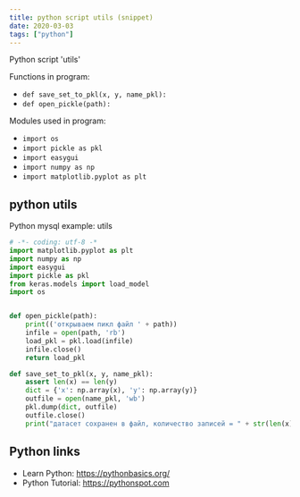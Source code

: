 ```yaml
---
title: python script utils (snippet)
date: 2020-03-03
tags: ["python"]
---
```

Python script 'utils'

Functions in program: 
* `def save_set_to_pkl(x, y, name_pkl):`
* `def open_pickle(path):`

Modules used in program: 
* `import os`
* `import pickle as pkl`
* `import easygui`
* `import numpy as np`
* `import matplotlib.pyplot as plt`

## python utils

Python mysql example: utils

```python
# -*- coding: utf-8 -*
import matplotlib.pyplot as plt
import numpy as np
import easygui
import pickle as pkl
from keras.models import load_model
import os


def open_pickle(path):
    print(('открываем пикл файл ' + path))
    infile = open(path, 'rb')
    load_pkl = pkl.load(infile)
    infile.close()
    return load_pkl

def save_set_to_pkl(x, y, name_pkl):
    assert len(x) == len(y)
    dict = {'x': np.array(x), 'y': np.array(y)}
    outfile = open(name_pkl, 'wb')
    pkl.dump(dict, outfile)
    outfile.close()
    print("датасет сохранен в файл, количество записей = " + str(len(x)))

```

## Python links

- Learn Python: https://pythonbasics.org/
- Python Tutorial: https://pythonspot.com
